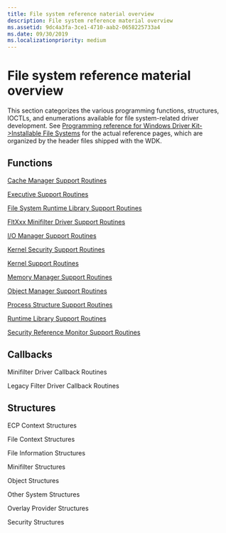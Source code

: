```yaml
---
title: File system reference naterial overview
description: File system reference material overview
ms.assetid: 9dc4a3fa-3ce1-4710-aab2-0658225733a4
ms.date: 09/30/2019
ms.localizationpriority: medium
---
```


# File system reference material overview

This section categorizes the various programming functions, structures, IOCTLs, and enumerations available for file system-related driver development. See [Programming reference for Windows Driver Kit->Installable File Systems](https://docs.microsoft.com/windows-hardware/drivers/ddi/_ifsk/) for the actual reference pages, which are organized by the header files shipped with the WDK.

## Functions

[Cache Manager Support Routines](cache-manager-support-routines.md)

[Executive Support Routines](executive-support-routines.md)

[File System Runtime Library Support Routines](file-system-runtime-library-support-routines.md)

[FltXxx Minifilter Driver Support Routines](fltxxx-minifilter-support-routines.md)

[I/O Manager Support Routines](i-o-manager-support-routines.md)

[Kernel Security Support Routines](kernel-security-support-routines.md)

[Kernel Support Routines](kernel-support-routines.md)

[Memory Manager Support Routines](memory-manager-support-routines.md)

[Object Manager Support Routines](object-manager-support-routines.md)

[Process Structure Support Routines](process-structure-support-routines.md)

[Runtime Library Support Routines](runtime-library-support-routines.md)

[Security Reference Monitor Support Routines](security-reference-monitor-support-routines.md)

## Callbacks

Minifilter Driver Callback Routines

Legacy Filter Driver Callback Routines

## Structures

ECP Context Structures

File Context Structures

File Information Structures

Minifilter Structures

Object Structures

Other System Structures

Overlay Provider Structures

Security Structures